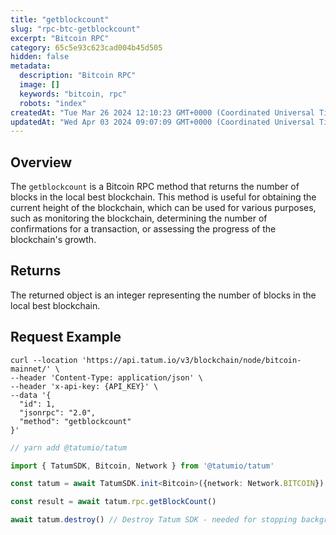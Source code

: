 ```yaml
---
title: "getblockcount"
slug: "rpc-btc-getblockcount"
excerpt: "Bitcoin RPC"
category: 65c5e93c623cad004b45d505
hidden: false
metadata: 
  description: "Bitcoin RPC"
  image: []
  keywords: "bitcoin, rpc"
  robots: "index"
createdAt: "Tue Mar 26 2024 12:10:23 GMT+0000 (Coordinated Universal Time)"
updatedAt: "Wed Apr 03 2024 09:07:09 GMT+0000 (Coordinated Universal Time)"
---
```

## Overview

The `getblockcount` is a Bitcoin RPC method that returns the number of blocks in the local best blockchain. This method is useful for obtaining the current height of the blockchain, which can be used for various purposes, such as monitoring the blockchain, determining the number of confirmations for a transaction, or assessing the progress of the blockchain's growth.

## Returns

The returned object is an integer representing the number of blocks in the local best blockchain.

## Request Example

```curl cURL
curl --location 'https://api.tatum.io/v3/blockchain/node/bitcoin-mainnet/' \
--header 'Content-Type: application/json' \
--header 'x-api-key: {API_KEY}' \
--data '{
  "id": 1,
  "jsonrpc": "2.0",
  "method": "getblockcount"
}'
```
```typescript JS SDK
// yarn add @tatumio/tatum

import { TatumSDK, Bitcoin, Network } from '@tatumio/tatum'

const tatum = await TatumSDK.init<Bitcoin>({network: Network.BITCOIN})

const result = await tatum.rpc.getBlockCount()

await tatum.destroy() // Destroy Tatum SDK - needed for stopping background jobs
```
